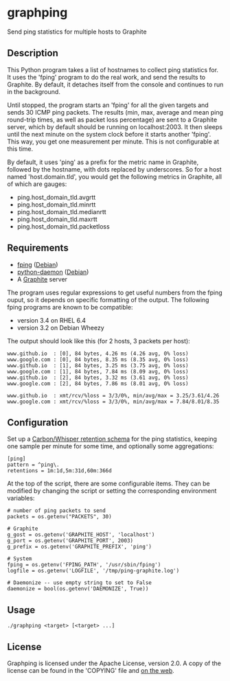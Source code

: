 graphping
=========

Send ping statistics for multiple hosts to Graphite

Description
-----------

This Python program takes a list of hostnames to collect ping statistics for.
It uses the 'fping' program to do the real work, and send the results to
Graphite. By default, it detaches itself from the console and continues to run
in the background.

Until stopped, the program starts an 'fping' for all the given targets and sends
30 ICMP ping packets. The results (min, max, average and mean ping round-trip
times, as well as packet loss percentage) are sent to a Graphite server, which
by default should be running on localhost:2003. It then sleeps until the next
minute on the system clock before it starts another 'fping'. This way, you get
one measurement per minute. This is not configurable at this time.

By default, it uses 'ping' as a prefix for the metric name in Graphite,
followed by the hostname, with dots replaced by underscores. So for a host
named 'host.domain.tld', you would get the following metrics in Graphite, all
of which are gauges:

* ping.host_domain_tld.avgrtt
* ping.host_domain_tld.minrtt
* ping.host_domain_tld.medianrtt
* ping.host_domain_tld.maxrtt
* ping.host_domain_tld.packetloss

Requirements
------------

* [fping](http://www.fping.org/) ([Debian](http://packages.debian.org/wheezy/fping))
* [python-daemon](https://pypi.python.org/pypi/python-daemon/) ([Debian](http://packages.debian.org/wheezy/python-daemon))
* A [Graphite](http://graphite.wikidot.com/) server

The program uses regular expressions to get useful numbers from the fping ouput, so
it depends on specific formatting of the output. The following fping programs are
known to be compatible:

* version 3.4 on RHEL 6.4
* version 3.2 on Debian Wheezy

The output should look like this (for 2 hosts, 3 packets per host):

```
www.github.io  : [0], 84 bytes, 4.26 ms (4.26 avg, 0% loss)
www.google.com : [0], 84 bytes, 8.35 ms (8.35 avg, 0% loss)
www.github.io  : [1], 84 bytes, 3.25 ms (3.75 avg, 0% loss)
www.google.com : [1], 84 bytes, 7.84 ms (8.09 avg, 0% loss)
www.github.io  : [2], 84 bytes, 3.32 ms (3.61 avg, 0% loss)
www.google.com : [2], 84 bytes, 7.86 ms (8.01 avg, 0% loss)

www.github.io  : xmt/rcv/%loss = 3/3/0%, min/avg/max = 3.25/3.61/4.26
www.google.com : xmt/rcv/%loss = 3/3/0%, min/avg/max = 7.84/8.01/8.35
```

Configuration
-------------

Set up a [Carbon/Whisper retention schema](http://graphite.readthedocs.org/en/latest/config-carbon.html)
for the ping statistics, keeping one sample per minute for some time, and
optionally some aggregations:

```
[ping]
pattern = ^ping\.
retentions = 1m:1d,5m:31d,60m:366d
```

At the top of the script, there are some configurable items. They can be modified by changing the script or
setting the corresponding environment variables:

```
# number of ping packets to send
packets = os.getenv("PACKETS", 30)

# Graphite
g_gost = os.getenv('GRAPHITE_HOST', 'localhost')
g_port = os.getenv('GRAPHITE_PORT', 2003)
g_prefix = os.getenv('GRAPHITE_PREFIX', 'ping')

# System
fping = os.getenv('FPING_PATH', '/usr/sbin/fping')
logfile = os.getenv('LOGFILE', '/tmp/ping-graphite.log')

# Daemonize -- use empty string to set to False
daemonize = bool(os.getenv('DAEMONIZE', True))
```

Usage
-----

`./graphping <target> [<target> ...]`

License
-------

Graphping is licensed under the Apache License, version 2.0.  A copy of the
license can be found in the 'COPYING' file and
[on the web](http://www.apache.org/licenses/LICENSE-2.0).
